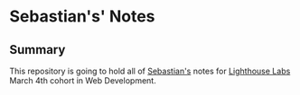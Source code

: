 # Sebastian's' Notes

## Summary

This repository is going to hold all of [Sebastian's](https://github.com/SebastianPez) notes for [Lighthouse Labs](https://lighthouselabs.ca/) March 4th cohort in Web Development.

